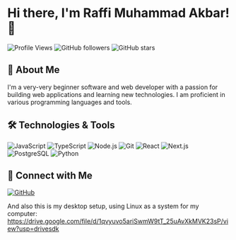 # Hi there, I'm Raffi Muhammad Akbar! 👋

![Profile Views](https://komarev.com/ghpvc/?username=raffimakbar&color=brightgreen)
![GitHub followers](https://img.shields.io/github/followers/raffimakbar?label=Followers&style=social)
![GitHub stars](https://img.shields.io/github/stars/raffimakbar?label=Stars&style=social)

## 🚀 About Me
I'm a very-very beginner software and web developer with a passion for building web applications and learning new technologies. I am proficient in various programming languages and tools.

## 🛠 Technologies & Tools

![JavaScript](https://img.shields.io/badge/-JavaScript-black?style=flat-square&logo=javascript)
![TypeScript](https://img.shields.io/badge/-TypeScript-black?style=flat-square&logo=typescript)
![Node.js](https://img.shields.io/badge/-Node.js-black?style=flat-square&logo=node.js)
![Git](https://img.shields.io/badge/-Git-black?style=flat-square&logo=git)
![React](https://img.shields.io/badge/-React-black?style=flat-square&logo=react)
![Next.js](https://img.shields.io/badge/-Next.js-black?style=flat-square&logo=next.js)
![PostgreSQL](https://img.shields.io/badge/-PostgreSQL-black?style=flat-square&logo=postgresql)
![Python](https://img.shields.io/badge/-Python-black?style=flat-square&logo=python)

## 🔗 Connect with Me

[![GitHub](https://img.shields.io/badge/-GitHub-black?style=flat-square&logo=github)](https://github.com/mocateaja)

And also this is my desktop setup, using Linux as a system for my computer: https://drive.google.com/file/d/1qvyuvo5ariSwmW9tT_25uAvXkMVK23sP/view?usp=drivesdk
